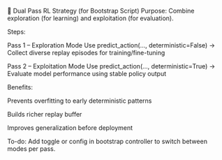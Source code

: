🧠 Dual Pass RL Strategy (for Bootstrap Script)
Purpose: Combine exploration (for learning) and exploitation (for evaluation).

Steps:

Pass 1 – Exploration Mode
Use predict_action(..., deterministic=False)
→ Collect diverse replay episodes for training/fine-tuning

Pass 2 – Exploitation Mode
Use predict_action(..., deterministic=True)
→ Evaluate model performance using stable policy output

Benefits:

Prevents overfitting to early deterministic patterns

Builds richer replay buffer

Improves generalization before deployment

To-do: Add toggle or config in bootstrap controller to switch between modes per pass.